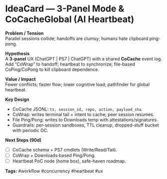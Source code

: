 <!-- status: stub; target: 150+ words -->
<!-- status: stub; target: 150+ words -->
<!-- status: stub; target: 150+ words -->
<!-- status: stub; target: 150+ words -->
<!-- status: stub; target: 150+ words -->
# IdeaCard — 3-Panel Mode & CoCacheGlobal (AI Heartbeat)

**Problem / Tension**  
Parallel sessions collide; handoffs are clumsy; humans hate clipboard ping-pong.

**Hypothesis**  
A **3-panel** UX (ChatGPT | PS7 | ChatGPT) with a shared **CoCache** event log. Add “CoWrap” to handoff; heartbeat to synchronize; file-based CoPing/CoPong to kill clipboard dependence.

**Value / Impact**  
Fewer conflicts; faster flow; lower cognitive load; pathfinder for global heartbeat.

**Key Design**  
- CoCache JSONL: `ts, session_id, repo, action, payload_sha`.  
- CoWrap: writes terminal tail + intent to cache; peer session resumes.  
- File Ping/Pong: writes to Downloads temp with attestations/signatures.  
- Guardrails: per-session sandboxes, TTL cleanup, dropped-stuff bucket with periodic GC.

**Next Steps (90d)**  
- [ ] CoCache schema + PS7 cmdlets (Write/Read/Tail).  
- [ ] CoWrap + Downloads‐based Ping/Pong.  
- [ ] Heartbeat PoC node (home box), safe-haven roadmap.

**Tags:** #workflow #concurrency #heartbeat #ux




